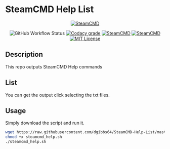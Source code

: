 # SteamCMD Help List

<p align="center">
  <a href="https://developer.valvesoftware.com/wiki/SteamCMD"><img src="https://user-images.githubusercontent.com/4478206/197542699-ae13797a-78bb-4f37-81c2-d4880fd7709f.jpg" alt="SteamCMD"></a>
<br>
</p>
<p align="center">
<img alt="GitHub Workflow Status" src="https://img.shields.io/github/workflow/status/dgibbs64/SteamCMD-Help-List/Generate%20Output?logo=github&style=flat-square">
<a href="https://www.codacy.com/gh/dgibbs64/SteamCMD-Help-List/dashboard"><img src="https://img.shields.io/codacy/grade/61b87c56e64f46a0a29df385dd7e5c60?style=flat-square&logo=codacy&logoColor=white" alt="Codacy grade"></a>
<a href="https://developer.valvesoftware.com/wiki/SteamCMD"><img src="https://img.shields.io/badge/SteamCMD-000000?style=flat-square&amp;logo=Steam&amp;logoColor=white" alt="SteamCMD"></a>
<a href="https://www.gnu.org/software/bash/"><img src="https://img.shields.io/badge/Made with BASH-1f425f?style=flat-square&amp;logo=gnu bash&amp;logoColor=white" alt="SteamCMD"></a>
<a href="https://github.com/dgibbs64/SteamCMD-Help-List/blob/main/LICENSE"><img src="https://img.shields.io/github/license/dgibbs64/SteamCMD-Help-List?style=flat-square" alt="MIT License"></a>
</p>

## Description

This repo outputs SteamCMD Help commands

## List

You can get the output click selecting the txt files.

## Usage

Simply download the script and run it.

```bash
wget https://raw.githubusercontent.com/dgibbs64/SteamCMD-Help-List/master/steamcmd_help.sh
chmod +x steamcmd_help.sh
./steamcmd_help.sh
```

